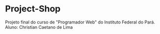 # Project-Shop
Projeto final do curso de "Programador Web" do Instituto Federal do Pará. <br>
Aluno: Christian Caetano de Lima

